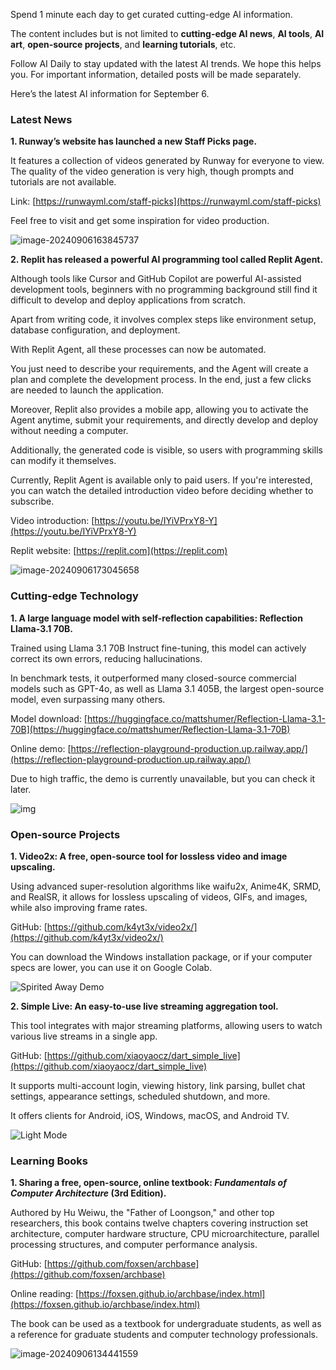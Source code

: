 
Spend 1 minute each day to get curated cutting-edge AI information.

The content includes but is not limited to **cutting-edge AI news**, **AI tools**, **AI art**, **open-source projects**, and **learning tutorials**, etc.

Follow AI Daily to stay updated with the latest AI trends. We hope this helps you. For important information, detailed posts will be made separately.

Here’s the latest AI information for September 6.


### Latest News

**1. Runway’s website has launched a new Staff Picks page.**

It features a collection of videos generated by Runway for everyone to view. The quality of the video generation is very high, though prompts and tutorials are not available.

Link: [https://runwayml.com/staff-picks](https://runwayml.com/staff-picks)

Feel free to visit and get some inspiration for video production.

![image-20240906163845737](https://cdn.jsdelivr.net/gh/freelander/oss@master/ai-daily/2024-09-06/image-20240906163845737.png)

**2. Replit has released a powerful AI programming tool called Replit Agent.**

Although tools like Cursor and GitHub Copilot are powerful AI-assisted development tools, beginners with no programming background still find it difficult to develop and deploy applications from scratch.

Apart from writing code, it involves complex steps like environment setup, database configuration, and deployment.

With Replit Agent, all these processes can now be automated.

You just need to describe your requirements, and the Agent will create a plan and complete the development process. In the end, just a few clicks are needed to launch the application.

Moreover, Replit also provides a mobile app, allowing you to activate the Agent anytime, submit your requirements, and directly develop and deploy without needing a computer.

Additionally, the generated code is visible, so users with programming skills can modify it themselves.

Currently, Replit Agent is available only to paid users. If you're interested, you can watch the detailed introduction video before deciding whether to subscribe.

Video introduction: [https://youtu.be/IYiVPrxY8-Y](https://youtu.be/IYiVPrxY8-Y)

Replit website: [https://replit.com](https://replit.com)

![image-20240906173045658](https://cdn.jsdelivr.net/gh/freelander/oss@master/ai-daily/2024-09-06/image-20240906173045658.png)

### Cutting-edge Technology

**1. A large language model with self-reflection capabilities: Reflection Llama-3.1 70B.**

Trained using Llama 3.1 70B Instruct fine-tuning, this model can actively correct its own errors, reducing hallucinations.

In benchmark tests, it outperformed many closed-source commercial models such as GPT-4o, as well as Llama 3.1 405B, the largest open-source model, even surpassing many others.

Model download: [https://huggingface.co/mattshumer/Reflection-Llama-3.1-70B](https://huggingface.co/mattshumer/Reflection-Llama-3.1-70B)

Online demo: [https://reflection-playground-production.up.railway.app/](https://reflection-playground-production.up.railway.app/)

Due to high traffic, the demo is currently unavailable, but you can check it later.

![img](https://cdn.jsdelivr.net/gh/freelander/oss@master/ai-daily/2024-09-06/zNs-ZFs0SbnomH7mikiOU.png)

### Open-source Projects

**1. Video2x: A free, open-source tool for lossless video and image upscaling.**

Using advanced super-resolution algorithms like waifu2x, Anime4K, SRMD, and RealSR, it allows for lossless upscaling of videos, GIFs, and images, while also improving frame rates.

GitHub: [https://github.com/k4yt3x/video2x/](https://github.com/k4yt3x/video2x/)

You can download the Windows installation package, or if your computer specs are lower, you can use it on Google Colab.

![Spirited Away Demo](https://cdn.jsdelivr.net/gh/freelander/oss@master/ai-daily/2024-09-06/49412428-65083280-f73a-11e8-8237-bb34158a545e.png)

**2. Simple Live: An easy-to-use live streaming aggregation tool.**

This tool integrates with major streaming platforms, allowing users to watch various live streams in a single app.

GitHub: [https://github.com/xiaoyaocz/dart_simple_live](https://github.com/xiaoyaocz/dart_simple_live)

It supports multi-account login, viewing history, link parsing, bullet chat settings, appearance settings, scheduled shutdown, and more.

It offers clients for Android, iOS, Windows, macOS, and Android TV.

![Light Mode](https://cdn.jsdelivr.net/gh/freelander/oss@master/ai-daily/2024-09-06/screenshot_light.jpg)

### Learning Books

**1. Sharing a free, open-source, online textbook: *Fundamentals of Computer Architecture* (3rd Edition).**

Authored by Hu Weiwu, the "Father of Loongson," and other top researchers, this book contains twelve chapters covering instruction set architecture, computer hardware structure, CPU microarchitecture, parallel processing structures, and computer performance analysis.

GitHub: [https://github.com/foxsen/archbase](https://github.com/foxsen/archbase)

Online reading: [https://foxsen.github.io/archbase/index.html](https://foxsen.github.io/archbase/index.html)

The book can be used as a textbook for undergraduate students, as well as a reference for graduate students and computer technology professionals.

![image-20240906134441559](https://cdn.jsdelivr.net/gh/freelander/oss@master/ai-daily/2024-09-06/image-20240906134441559.png)
